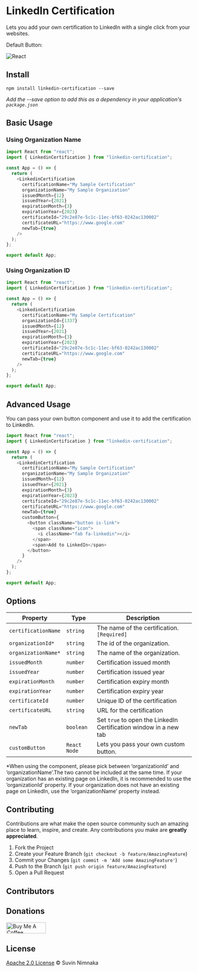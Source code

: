 # LinkedIn Certification

Lets you add your own certification to LinkedIn with a single click from your websites.

Default Button:

![React](https://i.imgur.com/l3m42aN.png)

## Install

```npm
npm install linkedin-certification --save
```

<i>Add the --save option to add this as a dependency in your application's `package.json`</i>

## Basic Usage

### Using Organization Name

```js
import React from "react";
import { LinkedinCertification } from "linkedin-certification";

const App = () => {
  return (
    <LinkedinCertification
      certificationName="My Sample Certification"
      organizationName="My Sample Organization"
      issuedMonth={12}
      issuedYear={2021}
      expirationMonth={3}
      expirationYear={2023}
      certificateId="29c2e87e-5c1c-11ec-bf63-0242ac130002"
      certificateURL="https://www.google.com"
      newTab={true}
    />
  );
};

export default App;
```

### Using Organization ID
```js
import React from "react";
import { LinkedinCertification } from "linkedin-certification";

const App = () => {
  return (
    <LinkedinCertification
      certificationName="My Sample Certification"
      organizationId={1337}
      issuedMonth={12}
      issuedYear={2021}
      expirationMonth={3}
      expirationYear={2023}
      certificateId="29c2e87e-5c1c-11ec-bf63-0242ac130002"
      certificateURL="https://www.google.com"
      newTab={true}
    />
  );
};

export default App;
```

## Advanced Usage

You can pass your own button component and use it to add the certification to LinkedIn.

```js
import React from "react";
import { LinkedinCertification } from "linkedin-certification";

const App = () => {
  return (
    <LinkedinCertification
      certificationName="My Sample Certification"
      organizationName="My Sample Organization"
      issuedMonth={12}
      issuedYear={2021}
      expirationMonth={3}
      expirationYear={2023}
      certificateId="29c2e87e-5c1c-11ec-bf63-0242ac130002"
      certificateURL="https://www.google.com"
      newTab={true}
      customButton={
        <button className="button is-link">
          <span className="icon">
            <i className="fab fa-linkedin"></i>
          </span>
          <span>Add to LinkedIn</span>
        </button>
      }
    />
  );
};

export default App;
```

## Options

| Property            | Type         | Description                                                       |
|---------------------|--------------|-------------------------------------------------------------------|
| `certificationName` | `string`     | The name of the certification. `[Required]`                       |
| `organizationId*`   | `string`     | The id of the organization.                                       |
| `organizationName*` | `string`     | The name of the organization.                                     |
| `issuedMonth`       | `number`     | Certification issued month                                        |
| `issuedYear`        | `number`     | Certification issued year                                         |
| `expirationMonth`   | `number`     | Certification expiry month                                        |
| `expirationYear`    | `number`     | Certification expiry year                                         |
| `certificateId`     | `number`     | Unique ID of the certification                                    |
| `certificateURL`    | `string`     | URL for the certification                                         |
| `newTab`            | `boolean`    | Set `true` to open the LinkedIn Certification window in a new tab |
| `customButton`      | `React Node` | Lets you pass your own custom button.                             |

*When using the component, please pick between ‘organizationId’ and ‘organizationName’.The two cannot be included at the
same time. If your organization has an existing page on LinkedIn, it is recommended to use the ‘organizationId’ property.
If your organization does not have an existing page on LinkedIn, use the ‘organizationName’ property instead.

## Contributing

Contributions are what make the open source community such an amazing place to learn, inspire, and create.
Any contributions you make are **greatly appreciated**.

1. Fork the Project
2. Create your Feature Branch (`git checkout -b feature/AmazingFeature`)
3. Commit your Changes (`git commit -m 'Add some AmazingFeature'`)
4. Push to the Branch (`git push origin feature/AmazingFeature`)
5. Open a Pull Request

## Contributors

<!-- ALL-CONTRIBUTORS-LIST:START - Do not remove or modify this section -->
<!-- prettier-ignore-start -->
<!-- markdownlint-disable -->

<!-- markdownlint-restore -->
<!-- prettier-ignore-end -->

<!-- ALL-CONTRIBUTORS-LIST:END -->

## Donations
<a href="https://www.buymeacoffee.com/suvink" target="_blank"><img src="https://cdn.buymeacoffee.com/buttons/v2/default-yellow.png" alt="Buy Me A Coffee" style="height: 30px !important;width: 108px !important;" height="30"></a>

## License
[Apache 2.0 License](http://www.apache.org/licenses/LICENSE-2.0) © Suvin Nimnaka
